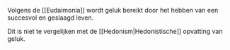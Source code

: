 Volgens de [[Eudaimonia]] wordt geluk bereikt door het hebben van een succesvol en geslaagd leven.

Dit is niet te vergelijken met de [[Hedonism|Hedonistische]] opvatting van geluk.